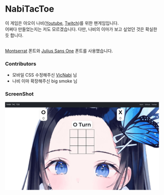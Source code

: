 # NabiTacToe

이 게임은 아오이 나비([Youtube](https://www.youtube.com/channel/UCzKkwB84Y0ql0EvyOWRSkEw), [Twitch](https://www.twitch.tv/nabinya))를 위한 팬게임입니다.<br>
어쩌다 만들었는지는 저도 모르겠습니다. 다만, 나비의 이마가 보고 싶었던 것은 확실한 듯 합니다.<br><br>

[Montserrat](https://fonts.google.com/specimen/Montserrat?query=Montserrat) 폰트와 [Julius Sans One](https://fonts.google.com/specimen/Julius+Sans+One?query=Julius) 폰트를 사용했습니다.

### Contributors
* 모바일 CSS 수정해주신 [VicNabi](https://twitter.com/VicNabi) 님
* 나비 이마 확장해주신 big smoke 님

### ScreenShot

![Nabi Tac Toe](screenshot.jpg)